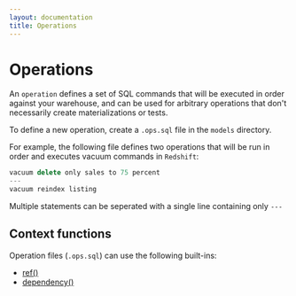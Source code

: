 ```yaml
---
layout: documentation
title: Operations
---
```


# Operations

An `operation` defines a set of SQL commands that will be executed in order against your warehouse, and can be used for arbitrary operations that don't necessarily create materializations or tests.

To define a new operation, create a `.ops.sql` file in the `models` directory.

For example, the following file defines two operations that will be run in order and executes vacuum commands in `Redshift`:
```js
vacuum delete only sales to 75 percent
---
vacuum reindex listing
```
Multiple statements can be seperated with a single line containing only `---`

## Context functions

Operation files (`.ops.sql`) can use the following built-ins:

- [ref()](/built-in-functions/#ref)
- [dependency()](/built-in-functions/#dependency)
